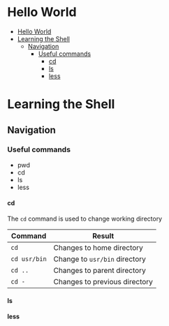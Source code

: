 # Hello World

- [Hello World](#hello-world)
- [Learning the Shell](#learning-the-shell)
  - [Navigation](#navigation)
    - [Useful commands](#useful-commands)
      - [cd](#cd)
      - [ls](#ls)
      - [less](#less)


# Learning the Shell

## Navigation

### Useful commands

- pwd
- cd
- ls
- less

#### cd

The `cd` command is used to change working directory

| Command | Result                  |
| ------- | -------                 |
| `cd`    | Changes to home directory        |
| `cd usr/bin`    | Change to `usr/bin` directory       |
| `cd ..`    | Changes to parent directory       |
| `cd - `    | Changes to previous directory       |

#### ls
#### less